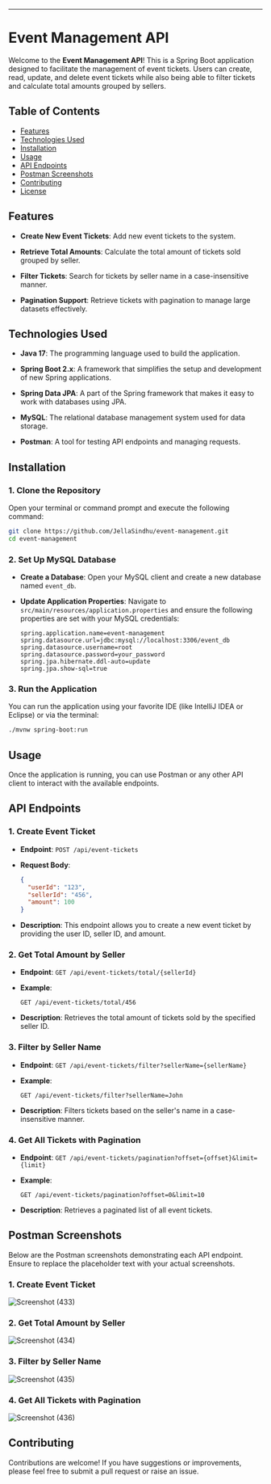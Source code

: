 ---

# Event Management API

Welcome to the **Event Management API**! This is a Spring Boot application designed to facilitate the management of event tickets. Users can create, read, update, and delete event tickets while also being able to filter tickets and calculate total amounts grouped by sellers.

## Table of Contents

- [Features](#features)
- [Technologies Used](#technologies-used)
- [Installation](#installation)
- [Usage](#usage)
- [API Endpoints](#api-endpoints)
- [Postman Screenshots](#postman-screenshots)
- [Contributing](#contributing)
- [License](#license)

## Features

- **Create New Event Tickets**: Add new event tickets to the system.
  
- **Retrieve Total Amounts**: Calculate the total amount of tickets sold grouped by seller.

- **Filter Tickets**: Search for tickets by seller name in a case-insensitive manner.

- **Pagination Support**: Retrieve tickets with pagination to manage large datasets effectively.

## Technologies Used

- **Java 17**: The programming language used to build the application.
  
- **Spring Boot 2.x**: A framework that simplifies the setup and development of new Spring applications.

- **Spring Data JPA**: A part of the Spring framework that makes it easy to work with databases using JPA.

- **MySQL**: The relational database management system used for data storage.

- **Postman**: A tool for testing API endpoints and managing requests.

## Installation

### 1. Clone the Repository

Open your terminal or command prompt and execute the following command:

```bash
git clone https://github.com/JellaSindhu/event-management.git
cd event-management
```

### 2. Set Up MySQL Database

- **Create a Database**: Open your MySQL client and create a new database named `event_db`.

- **Update Application Properties**: Navigate to `src/main/resources/application.properties` and ensure the following properties are set with your MySQL credentials:

  ```properties
  spring.application.name=event-management
  spring.datasource.url=jdbc:mysql://localhost:3306/event_db
  spring.datasource.username=root
  spring.datasource.password=your_password
  spring.jpa.hibernate.ddl-auto=update
  spring.jpa.show-sql=true
  ```

### 3. Run the Application

You can run the application using your favorite IDE (like IntelliJ IDEA or Eclipse) or via the terminal:

```bash
./mvnw spring-boot:run
```

## Usage

Once the application is running, you can use Postman or any other API client to interact with the available endpoints.

## API Endpoints

### 1. Create Event Ticket

- **Endpoint**: `POST /api/event-tickets`
  
- **Request Body**:

  ```json
  {
    "userId": "123",
    "sellerId": "456",
    "amount": 100
  }
  ```

- **Description**: This endpoint allows you to create a new event ticket by providing the user ID, seller ID, and amount.

### 2. Get Total Amount by Seller

- **Endpoint**: `GET /api/event-tickets/total/{sellerId}`

- **Example**: 

  ```
  GET /api/event-tickets/total/456
  ```

- **Description**: Retrieves the total amount of tickets sold by the specified seller ID.

### 3. Filter by Seller Name

- **Endpoint**: `GET /api/event-tickets/filter?sellerName={sellerName}`

- **Example**: 

  ```
  GET /api/event-tickets/filter?sellerName=John
  ```

- **Description**: Filters tickets based on the seller's name in a case-insensitive manner.

### 4. Get All Tickets with Pagination

- **Endpoint**: `GET /api/event-tickets/pagination?offset={offset}&limit={limit}`

- **Example**: 

  ```
  GET /api/event-tickets/pagination?offset=0&limit=10
  ```

- **Description**: Retrieves a paginated list of all event tickets.

## Postman Screenshots

Below are the Postman screenshots demonstrating each API endpoint. Ensure to replace the placeholder text with your actual screenshots.

### 1. Create Event Ticket

![Screenshot (433)](https://github.com/user-attachments/assets/6fdc7bda-030d-40ff-bdc5-13cf00b84946)


### 2. Get Total Amount by Seller

![Screenshot (434)](https://github.com/user-attachments/assets/291f21c7-8092-4000-a506-fa1164d31007)


### 3. Filter by Seller Name

![Screenshot (435)](https://github.com/user-attachments/assets/7318b1e6-ca8e-45e9-aba8-6ae37abe66b6)


### 4. Get All Tickets with Pagination

![Screenshot (436)](https://github.com/user-attachments/assets/43d6ba19-508a-4d56-8ec1-b72e9ef5fb09)


## Contributing

Contributions are welcome! If you have suggestions or improvements, please feel free to submit a pull request or raise an issue.

